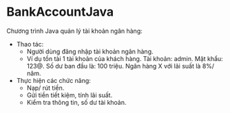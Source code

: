 # BankAccountJava
Chương trình Java quản lý tài khoản ngân hàng:
  - Thao tác:
      + Người dùng đăng nhập tài khoản ngân hàng.
      + Ví dụ tồn tài 1 tài khoản của khách hàng.
          Tài khoản: admin.
          Mật khẩu: 123@.
          Số dư ban đầu là: 100 triệu.
          Ngân hàng X với lãi suất là 8%/ năm.
  - Thực hiện các chức năng:
      + Nạp/ rút tiền.
      + Gửi tiền tiết kiệm, tính lãi suất.
      + Kiểm tra thông tin, số dư tài khoản.
